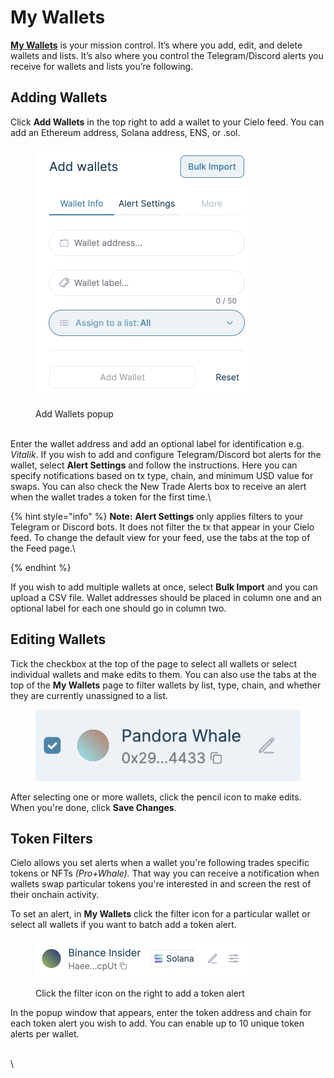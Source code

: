 # My Wallets

[**My Wallets**](https://app.cielo.finance/my-wallets) is your mission control. It’s where you add, edit, and delete wallets and lists. It’s also where you control the Telegram/Discord alerts you receive for wallets and lists you’re following.

## Adding Wallets

Click **Add Wallets** in the top right to add a wallet to your Cielo feed. You can add an Ethereum address, Solana address, ENS, or .sol.

<figure><img src="../.gitbook/assets/Screenshot 2024-03-03 at 13.22.56.png" alt="" width="350"><figcaption><p>Add Wallets popup</p></figcaption></figure>

\
Enter the wallet address and add an optional label for identification e.g. _Vitalik_. If you wish to add and configure Telegram/Discord bot alerts for the wallet, select **Alert Settings** and follow the instructions. Here you can specify notifications based on tx type, chain, and minimum USD value for swaps. You can also check the New Trade Alerts box to receive an alert when the wallet trades a token for the first time.\


{% hint style="info" %}
**Note:** **Alert Settings** only applies filters to your Telegram or Discord bots. It does not filter the tx that appear in your Cielo feed. To change the default view for your feed, use the tabs at the top of the Feed page.\

{% endhint %}

If you wish to add multiple wallets at once, select **Bulk Import** and you can upload a CSV file. Wallet addresses should be placed in column one and an optional label for each one should go in column two.

## Editing Wallets

Tick the checkbox at the top of the page to select all wallets or select individual wallets and make edits to them. You can also use the tabs at the top of the **My Wallets** page to filter wallets by list, type, chain,  and whether they are currently unassigned to a list.

<figure><img src="../.gitbook/assets/Screenshot 2024-03-03 at 13.49.33.png" alt=""><figcaption></figcaption></figure>

After selecting one or more wallets, click the pencil icon to make edits. When you're done, click **Save Changes**.



## Token Filters

Cielo allows you set alerts when a wallet you're following trades specific tokens or NFTs _(Pro+Whale)._ That way you can receive a notification when wallets swap particular tokens you're interested in and screen the rest of their onchain activity.

To set an alert, in **My Wallets** click the filter icon for a particular wallet or select all wallets if you want to batch add a token alert.

<figure><img src="../.gitbook/assets/Screenshot 2024-03-27 at 19.36.32.png" alt="" width="342"><figcaption><p>Click the filter icon on the right to add a token alert</p></figcaption></figure>

In the popup window that appears, enter the token address and chain for each token alert you wish to add. You can enable up to 10 unique token alerts per wallet.





\
\
